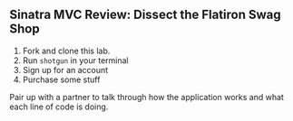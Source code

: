 

## Sinatra MVC Review: Dissect the Flatiron Swag Shop

1. Fork and clone this lab.
2. Run `shotgun` in your terminal
3. Sign up for an account
4. Purchase some stuff

Pair up with a partner to talk through how the application works and what each line of code is doing.



